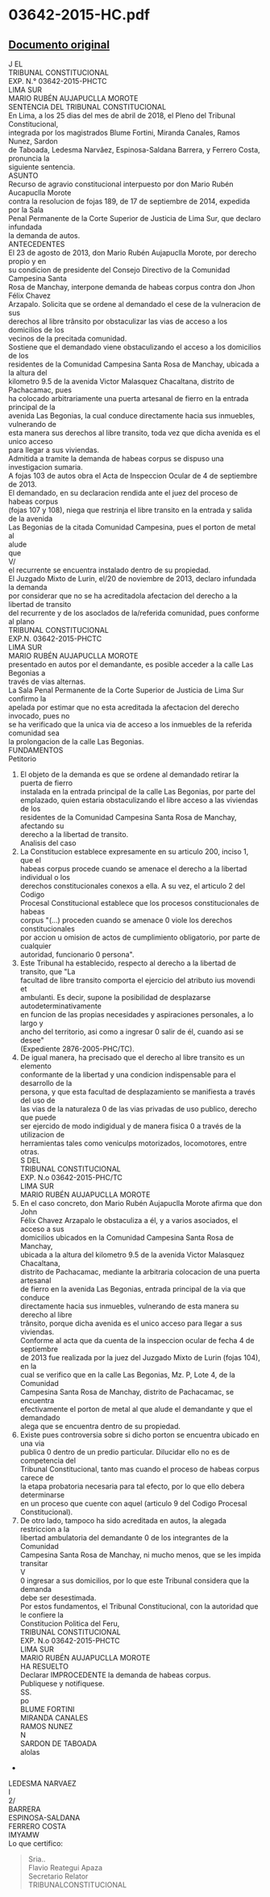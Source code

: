 
03642-2015-HC.pdf
=================
  
[Documento original](https://tc.gob.pe/jurisprudencia/2018/03642-2015-HC.pdf)  
---  
J EL  
TRIBUNAL CONSTITUCIONAL  
EXP. N.° 03642-2015-PHCTC  
LIMA SUR  
MARIO RUBÉN AUJAPUCLLA MOROTE  
SENTENCIA DEL TRIBUNAL CONSTITUCIONAL  
En Lima, a los 25 dias del mes de abril de 2018, el Pleno del Tribunal Constitucional,  
integrada por los magistrados Blume Fortini, Miranda Canales, Ramos Nunez, Sardon  
de Taboada, Ledesma Narvâez, Espinosa-Saldana Barrera, y Ferrero Costa, pronuncia la  
siguiente sentencia.  
ASUNTO  
Recurso de agravio constitucional interpuesto por don Mario Rubén Aucapuclla Morote  
contra la resolucion de fojas 189, de 17 de septiembre de 2014, expedida por la Sala  
Penal Permanente de la Corte Superior de Justicia de Lima Sur, que declaro infundada  
la demanda de autos.  
ANTECEDENTES  
El 23 de agosto de 2013, don Mario Rubén Aujapuclla Morote, por derecho propio y en  
su condicion de presidente del Consejo Directivo de la Comunidad Campesina Santa  
Rosa de Manchay, interpone demanda de habeas corpus contra don Jhon Félix Chavez  
Arzapalo. Solicita que se ordene al demandado el cese de la vulneracion de sus  
derechos al libre trânsito por obstaculizar las vias de acceso a los domicilios de los  
vecinos de la precitada comunidad.  
Sostiene que el demandado viene obstaculizando el acceso a los domicilios de los  
residentes de la Comunidad Campesina Santa Rosa de Manchay, ubicada a la altura del  
kilometro 9.5 de la avenida Victor Malasquez Chacaltana, distrito de Pachacamac, pues  
ha colocado arbitrariamente una puerta artesanal de fierro en la entrada principal de la  
avenida Las Begonias, la cual conduce directamente hacia sus inmuebles, vulnerando de  
esta manera sus derechos al libre transito, toda vez que dicha avenida es el unico acceso  
para llegar a sus viviendas.  
Admitida a tramite la demanda de habeas corpus se dispuso una investigacion sumaria.  
A fojas 103 de autos obra el Acta de Inspeccion Ocular de 4 de septiembre de 2013.  
El demandado, en su declaracion rendida ante el juez del proceso de habeas corpus  
(fojas 107 y 108), niega que restrinja el libre transito en la entrada y salida de la avenida  
Las Begonias de la citada Comunidad Campesina, pues el porton de metal al  
alude  
que  
V/  
el recurrente se encuentra instalado dentro de su propiedad.  
El Juzgado Mixto de Lurin, el/20 de noviembre de 2013, declaro infundada la demanda  
por considerar que no se ha acreditadola afectacion del derecho a la libertad de transito  
del recurrente y de los asoclados de la/referida comunidad, pues conforme al plano  
TRIBUNAL CONSTITUCIONAL  
EXP.N. 03642-2015-PHCTC  
LIMA SUR  
MARIO RUBÉN AUJAPUCLLA MOROTE  
presentado en autos por el demandante, es posible acceder a la calle Las Begonias a  
través de vias alternas.  
La Sala Penal Permanente de la Corte Superior de Justicia de Lima Sur confirmo la  
apelada por estimar que no esta acreditada la afectacion del derecho invocado, pues no  
se ha verificado que la unica via de acceso a los inmuebles de la referida comunidad sea  
la prolongacion de la calle Las Begonias.  
FUNDAMENTOS  
Petitorio  
1. El objeto de la demanda es que se ordene al demandado retirar la puerta de fierro  
instalada en la entrada principal de la calle Las Begonias, por parte del  
emplazado, quien estaria obstaculizando el libre acceso a las viviendas de los  
residentes de la Comunidad Campesina Santa Rosa de Manchay, afectando su  
derecho a la libertad de transito.  
Analisis del caso  
2. La Constitucion establece expresamente en su articulo 200, inciso 1, que el  
habeas corpus procede cuando se amenace el derecho a la libertad individual o los  
derechos constitucionales conexos a ella. A su vez, el articulo 2 del Codigo  
Procesal Constitucional establece que los procesos constitucionales de habeas  
corpus "(...) proceden cuando se amenace 0 viole los derechos constitucionales  
por accion u omision de actos de cumplimiento obligatorio, por parte de cualquier  
autoridad, funcionario 0 persona".  
3. Este Tribunal ha establecido, respecto al derecho a la libertad de transito, que "La  
facultad de libre transito comporta el ejercicio del atributo ius movendi et  
ambulanti. Es decir, supone la posibilidad de desplazarse autodeterminativamente  
en funcion de las propias necesidades y aspiraciones personales, a lo largo y  
ancho del territorio, asi como a ingresar 0 salir de él, cuando asi se desee"  
(Expediente 2876-2005-PHC/TC).  
4. De igual manera, ha precisado que el derecho al libre transito es un elemento  
conformante de la libertad y una condicion indispensable para el desarrollo de la  
persona, y que esta facultad de desplazamiento se manifiesta a través del uso de  
las vias de la naturaleza 0 de las vias privadas de uso publico, derecho que puede  
ser ejercido de modo indigidual y de manera fisica 0 a través de la utilizacion de  
herramientas tales como veniculps motorizados, locomotores, entre otras.  
S DEL  
TRIBUNAL CONSTITUCIONAL  
EXP. N.o 03642-2015-PHC/TC  
LIMA SUR  
MARIO RUBÉN AUJAPUCLLA MOROTE  
5. En el caso concreto, don Mario Rubén Aujapuclla Morote afirma que don John  
Félix Chavez Arzapalo le obstaculiza a él, y a varios asociados, el acceso a sus  
domicilios ubicados en la Comunidad Campesina Santa Rosa de Manchay,  
ubicada a la altura del kilometro 9.5 de la avenida Victor Malasquez Chacaltana,  
distrito de Pachacamac, mediante la arbitraria colocacion de una puerta artesanal  
de fierro en la avenida Las Begonias, entrada principal de la via que conduce  
directamente hacia sus inmuebles, vulnerando de esta manera su derecho al libre  
trânsito, porque dicha avenida es el unico acceso para llegar a sus viviendas.  
Conforme al acta que da cuenta de la inspeccion ocular de fecha 4 de septiembre  
de 2013 fue realizada por la juez del Juzgado Mixto de Lurin (fojas 104), en la  
cual se verifico que en la calle Las Begonias, Mz. P, Lote 4, de la Comunidad  
Campesina Santa Rosa de Manchay, distrito de Pachacamac, se encuentra  
efectivamente el porton de metal al que alude el demandante y que el demandado  
alega que se encuentra dentro de su propiedad.  
7. Existe pues controversia sobre si dicho porton se encuentra ubicado en una via  
publica 0 dentro de un predio particular. Dilucidar ello no es de competencia del  
Tribunal Constitucional, tanto mas cuando el proceso de habeas corpus carece de  
la etapa probatoria necesaria para tal efecto, por lo que ello debera determinarse  
en un proceso que cuente con aquel (articulo 9 del Codigo Procesal  
Constitucional).  
8. De otro lado, tampoco ha sido acreditada en autos, la alegada restriccion a la  
libertad ambulatoria del demandante 0 de los integrantes de la Comunidad  
Campesina Santa Rosa de Manchay, ni mucho menos, que se les impida transitar  
V  
0 ingresar a sus domicilios, por lo que este Tribunal considera que la demanda  
debe ser desestimada.  
Por estos fundamentos, el Tribunal Constitucional, con la autoridad que le confiere la  
Constitucion Politica del Feru,  
TRIBUNAL CONSTITUCIONAL  
EXP. N.o 03642-2015-PHCTC  
LIMA SUR  
MARIO RUBÉN AUJAPUCLLA MOROTE  
HA RESUELTO  
Declarar IMPROCEDENTE la demanda de habeas corpus.  
Publiquese y notifiquese.  
SS.  
po  
BLUME FORTINI  
MIRANDA CANALES  
RAMOS NUNEZ  
N  
SARDON DE TABOADA  
alolas  
-  
LEDESMA NARVAEZ  
I  
2/  
BARRERA  
ESPINOSA-SALDANA  
FERRERO COSTA  
IMYAMW  
Lo que certifico:  
> Sria..  
Flavio Reategui Apaza  
Secretario Relator  
TRIBUNALCONSTITUCIONAL